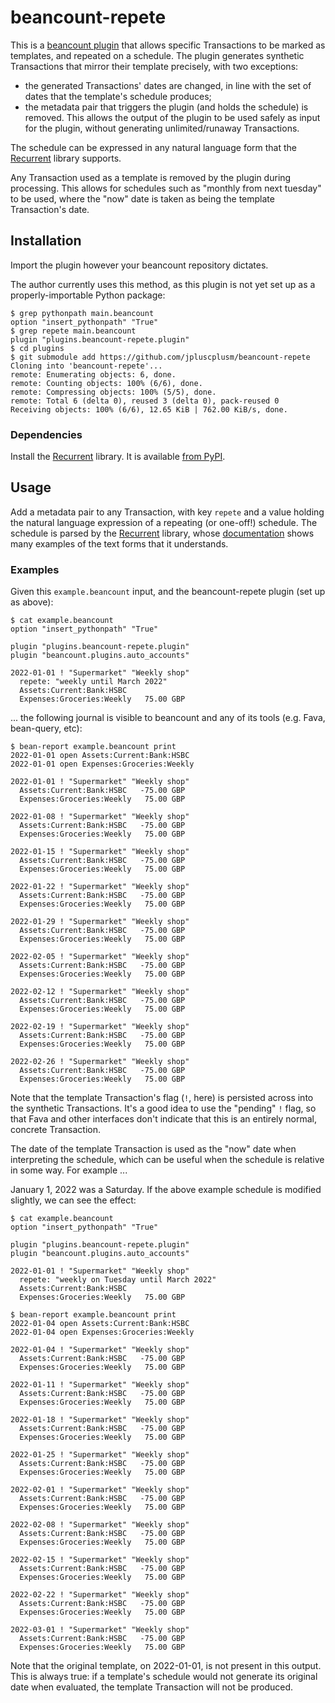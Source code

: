 # beancount-repete

This is a [beancount plugin](https://beancount.github.io/docs/beancount_scripting_plugins.html) that allows specific Transactions to be marked as templates, and repeated on a schedule. The plugin generates synthetic Transactions that mirror their template precisely, with two exceptions:

- the generated Transactions' dates are changed, in line with the set of dates that the template's schedule produces;
- the metadata pair that triggers the plugin (and holds the schedule) is removed. This allows the output of the plugin to be used safely as input for the plugin, without generating unlimited/runaway Transactions.

The schedule can be expressed in any natural language form that the [Recurrent](https://github.com/kvh/recurrent#examples) library supports.

Any Transaction used as a template is removed by the plugin during processing. This allows for schedules such as "monthly from next tuesday" to be used, where the "now" date is taken as being the template Transaction's date.

## Installation

Import the plugin however your beancount repository dictates.

The author currently uses this method, as this plugin is not yet set up as a properly-importable Python package:

```shell
$ grep pythonpath main.beancount 
option "insert_pythonpath" "True"
$ grep repete main.beancount 
plugin "plugins.beancount-repete.plugin"
$ cd plugins
$ git submodule add https://github.com/jpluscplusm/beancount-repete
Cloning into 'beancount-repete'...
remote: Enumerating objects: 6, done.
remote: Counting objects: 100% (6/6), done.
remote: Compressing objects: 100% (5/5), done.
remote: Total 6 (delta 0), reused 3 (delta 0), pack-reused 0
Receiving objects: 100% (6/6), 12.65 KiB | 762.00 KiB/s, done.
```

### Dependencies

Install the [Recurrent](https://github.com/kvh/recurrent) library. It is available [from PyPI](https://pypi.org/project/recurrent/).

## Usage

Add a metadata pair to any Transaction, with key `repete` and a value holding the natural language expression of a repeating (or one-off!) schedule. The schedule is parsed by the [Recurrent](https://github.com/kvh/recurrent) library, whose [documentation](https://github.com/kvh/recurrent#examples) shows many examples of the text forms that it understands.

### Examples

Given this `example.beancount` input, and the beancount-repete plugin (set up as above):

```shell
$ cat example.beancount
option "insert_pythonpath" "True"

plugin "plugins.beancount-repete.plugin"
plugin "beancount.plugins.auto_accounts"

2022-01-01 ! "Supermarket" "Weekly shop"
  repete: "weekly until March 2022"
  Assets:Current:Bank:HSBC
  Expenses:Groceries:Weekly   75.00 GBP
```

... the following journal is visible to beancount and any of its tools (e.g. Fava, bean-query, etc):

```shell
$ bean-report example.beancount print
2022-01-01 open Assets:Current:Bank:HSBC
2022-01-01 open Expenses:Groceries:Weekly

2022-01-01 ! "Supermarket" "Weekly shop"
  Assets:Current:Bank:HSBC   -75.00 GBP
  Expenses:Groceries:Weekly   75.00 GBP

2022-01-08 ! "Supermarket" "Weekly shop"
  Assets:Current:Bank:HSBC   -75.00 GBP
  Expenses:Groceries:Weekly   75.00 GBP

2022-01-15 ! "Supermarket" "Weekly shop"
  Assets:Current:Bank:HSBC   -75.00 GBP
  Expenses:Groceries:Weekly   75.00 GBP

2022-01-22 ! "Supermarket" "Weekly shop"
  Assets:Current:Bank:HSBC   -75.00 GBP
  Expenses:Groceries:Weekly   75.00 GBP

2022-01-29 ! "Supermarket" "Weekly shop"
  Assets:Current:Bank:HSBC   -75.00 GBP
  Expenses:Groceries:Weekly   75.00 GBP

2022-02-05 ! "Supermarket" "Weekly shop"
  Assets:Current:Bank:HSBC   -75.00 GBP
  Expenses:Groceries:Weekly   75.00 GBP

2022-02-12 ! "Supermarket" "Weekly shop"
  Assets:Current:Bank:HSBC   -75.00 GBP
  Expenses:Groceries:Weekly   75.00 GBP

2022-02-19 ! "Supermarket" "Weekly shop"
  Assets:Current:Bank:HSBC   -75.00 GBP
  Expenses:Groceries:Weekly   75.00 GBP

2022-02-26 ! "Supermarket" "Weekly shop"
  Assets:Current:Bank:HSBC   -75.00 GBP
  Expenses:Groceries:Weekly   75.00 GBP

```

Note that the template Transaction's flag (`!`, here) is persisted across into the synthetic Transactions. It's a good idea to use the "pending" `!` flag, so that Fava and other interfaces don't indicate that this is an entirely normal, concrete Transaction.

The date of the template Transaction is used as the "now" date when interpreting the schedule, which can be useful when the schedule is relative in some way. For example ...

January 1, 2022 was a Saturday. If the above example schedule is modified slightly, we can see the effect:

```shell
$ cat example.beancount
option "insert_pythonpath" "True"

plugin "plugins.beancount-repete.plugin"
plugin "beancount.plugins.auto_accounts"

2022-01-01 ! "Supermarket" "Weekly shop"
  repete: "weekly on Tuesday until March 2022"
  Assets:Current:Bank:HSBC
  Expenses:Groceries:Weekly   75.00 GBP

$ bean-report example.beancount print
2022-01-04 open Assets:Current:Bank:HSBC
2022-01-04 open Expenses:Groceries:Weekly

2022-01-04 ! "Supermarket" "Weekly shop"
  Assets:Current:Bank:HSBC   -75.00 GBP
  Expenses:Groceries:Weekly   75.00 GBP

2022-01-11 ! "Supermarket" "Weekly shop"
  Assets:Current:Bank:HSBC   -75.00 GBP
  Expenses:Groceries:Weekly   75.00 GBP

2022-01-18 ! "Supermarket" "Weekly shop"
  Assets:Current:Bank:HSBC   -75.00 GBP
  Expenses:Groceries:Weekly   75.00 GBP

2022-01-25 ! "Supermarket" "Weekly shop"
  Assets:Current:Bank:HSBC   -75.00 GBP
  Expenses:Groceries:Weekly   75.00 GBP

2022-02-01 ! "Supermarket" "Weekly shop"
  Assets:Current:Bank:HSBC   -75.00 GBP
  Expenses:Groceries:Weekly   75.00 GBP

2022-02-08 ! "Supermarket" "Weekly shop"
  Assets:Current:Bank:HSBC   -75.00 GBP
  Expenses:Groceries:Weekly   75.00 GBP

2022-02-15 ! "Supermarket" "Weekly shop"
  Assets:Current:Bank:HSBC   -75.00 GBP
  Expenses:Groceries:Weekly   75.00 GBP

2022-02-22 ! "Supermarket" "Weekly shop"
  Assets:Current:Bank:HSBC   -75.00 GBP
  Expenses:Groceries:Weekly   75.00 GBP

2022-03-01 ! "Supermarket" "Weekly shop"
  Assets:Current:Bank:HSBC   -75.00 GBP
  Expenses:Groceries:Weekly   75.00 GBP
```

Note that the original template, on 2022-01-01, is not present in this output. This is always true: if a template's schedule would not generate its original date when evaluated, the template Transaction will not be produced.
